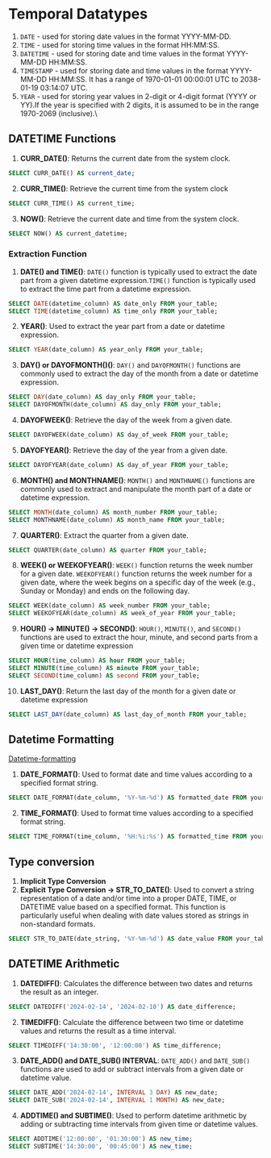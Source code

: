 # Temporal Datatypes

1. `DATE` - used for storing date values in the format YYYY-MM-DD.
2. `TIME` - used for storing time values in the format HH:MM:SS.
3. `DATETIME` - used for storing date and time values in the format YYYY-MM-DD HH:MM:SS.
4. `TIMESTAMP` - used for storing date and time values in the format YYYY- MM-DD HH:MM:SS. It has a range of 1970-01-01 00:00:01 UTC to 2038-01-19 03:14:07 UTC.
5. `YEAR` - used for storing year values in 2-digit or 4-digit format (YYYY or YY).If the year is specified with 2 digits, it is assumed to be in the range 1970-2069 (inclusive).\

## DATETIME Functions

1. **CURR_DATE()**: Returns the current date from the system clock.
```sql
SELECT CURR_DATE() AS current_date;
```

2. **CURR_TIME()**: Retrieve the current time from the system clock
```sql
SELECT CURR_TIME() AS current_time;
```

3. **NOW()**: Retrieve the current date and time from the system clock.
```sql
SELECT NOW() AS current_datetime;
```

### Extraction Function
1. **DATE() and TIME()**: `DATE()` function is typically used to extract the date part from a given datetime expression.`TIME()` function is typically used to extract the time part from a datetime expression. 
```sql
SELECT DATE(datetime_column) AS date_only FROM your_table;
SELECT TIME(datetime_column) AS time_only FROM your_table;
```

2. **YEAR()**: Used to extract the year part from a date or datetime expression.
```sql
SELECT YEAR(date_column) AS year_only FROM your_table;
```

3. **DAY() or DAYOFMONTH()()**: `DAY()` and `DAYOFMONTH()` functions are commonly used to extract the day of the month from a date or datetime expression.
```sql
SELECT DAY(date_column) AS day_only FROM your_table;
SELECT DAYOFMONTH(date_column) AS day_only FROM your_table;
```

4. **DAYOFWEEK()**: Retrieve the day of the week from a given date.
```sql
SELECT DAYOFWEEK(date_column) AS day_of_week FROM your_table;
```

5. **DAYOFYEAR()**: Retrieve the day of the year from a given date.
```sql
SELECT DAYOFYEAR(date_column) AS day_of_year FROM your_table;
```

6. **MONTH() and MONTHNAME()**: `MONTH()` and `MONTHNAME()` functions are commonly used to extract and manipulate the month part of a date or datetime expression.
```sql
SELECT MONTH(date_column) AS month_number FROM your_table;
SELECT MONTHNAME(date_column) AS month_name FROM your_table;
```

7. **QUARTER()**: Extract the quarter from a given date.
```sql
SELECT QUARTER(date_column) AS quarter FROM your_table;
```

8. **WEEK() or WEEKOFYEAR()**: `WEEK()` function returns the week number for a given date. `WEEKOFYEAR()` function returns the week number for a given date, where the week begins on a specific day of the week (e.g., Sunday or Monday) and ends on the following day.
```sql
SELECT WEEK(date_column) AS week_number FROM your_table;
SELECT WEEKOFYEAR(date_column) AS week_of_year FROM your_table;
```
9. **HOUR() -> MINUTE() -> SECOND()**: `HOUR()`, `MINUTE()`, and `SECOND()` functions are used to extract the hour, minute, and second parts from a given time or datetime expression
```sql
SELECT HOUR(time_column) AS hour FROM your_table;
SELECT MINUTE(time_column) AS minute FROM your_table;
SELECT SECOND(time_column) AS second FROM your_table;
```

10. **LAST_DAY()**: Return the last day of the month for a given date or datetime expression
```sql
SELECT LAST_DAY(date_column) AS last_day_of_month FROM your_table;
```


## Datetime Formatting
[Datetime-formatting](https://dev.mysql.com/doc/refman/8.0/en/date-and-time-functions.html#function_date-format)

1. **DATE_FORMAT()**: Used to format date and time values according to a specified format string.
```sql
SELECT DATE_FORMAT(date_column, '%Y-%m-%d') AS formatted_date FROM your_table;
```

2. **TIME_FORMAT()**: Used to format time values according to a specified format string.
```sql
SELECT TIME_FORMAT(time_column, '%H:%i:%s') AS formatted_time FROM your_table;
```

## Type conversion

1. **Implicit Type Conversion**
2. **Explicit Type Conversion -> STR_TO_DATE()**: Used to convert a string representation of a date and/or time into a proper DATE, TIME, or DATETIME value based on a specified format. This function is particularly useful when dealing with date values stored as strings in non-standard formats.
```sql
SELECT STR_TO_DATE(date_string, '%Y-%m-%d') AS date_value FROM your_table;
```

## DATETIME Arithmetic
1. **DATEDIFF()**: Calculates the difference between two dates and returns the result as an integer.
```sql
SELECT DATEDIFF('2024-02-14', '2024-02-10') AS date_difference;
```

2. **TIMEDIFF()**: Calculate the difference between two time or datetime values and returns the result as a time interval.
```sql
SELECT TIMEDIFF('14:30:00', '12:00:00') AS time_difference;
```

3. **DATE_ADD() and DATE_SUB() INTERVAL**: `DATE_ADD()` and `DATE_SUB()` functions are used to add or subtract intervals from a given date or datetime value.
```sql
SELECT DATE_ADD('2024-02-14', INTERVAL 3 DAY) AS new_date;
SELECT DATE_SUB('2024-02-14', INTERVAL 1 MONTH) AS new_date;
```

4. **ADDTIME() and SUBTIME()**: Used to perform datetime arithmetic by adding or subtracting time intervals from given time or datetime values.
```sql
SELECT ADDTIME('12:00:00', '01:30:00') AS new_time;
SELECT SUBTIME('14:30:00', '00:45:00') AS new_time;
```